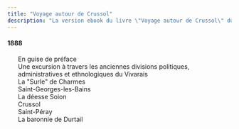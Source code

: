 ```yaml
---
title: "Voyage autour de Crussol"
description: "La version ebook du livre \"Voyage autour de Crussol\" du Docteur Francus (Albin Mazon) publié en 1888 par l'Imprimerie Centrale de Privas"
---
```


#### 1888

<div id="toc">

1. [En guise de préface](01.html)
1. [Une excursion à travers les anciennes divisions politiques, administratives et ethnologiques du Vivarais](02.html)
1. [La "Surle" de Charmes](03.html)
1. [Saint-Georges-les-Bains](04.html)
1. [La déesse Soion](05.html)
1. [Crussol](06.html)
1. [Saint-Péray](07.html)
1. [La baronnie de Durtail](08.html)

</div>
